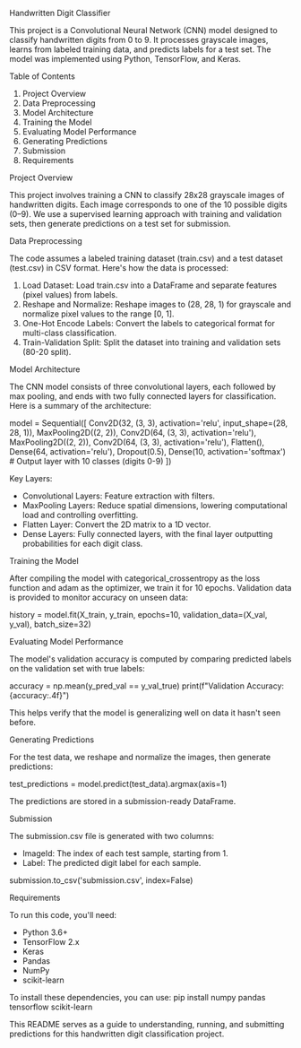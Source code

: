 Handwritten Digit Classifier

This project is a Convolutional Neural Network (CNN) model designed to classify handwritten digits from 0 to 9. It processes grayscale images, learns from labeled training data, and predicts labels for a test set. The model was implemented using Python, TensorFlow, and Keras.

Table of Contents
1. Project Overview
2. Data Preprocessing
3. Model Architecture
4. Training the Model
5. Evaluating Model Performance
6. Generating Predictions
7. Submission
8. Requirements

Project Overview

This project involves training a CNN to classify 28x28 grayscale images of handwritten digits. Each image corresponds to one of the 10 possible digits (0–9). We use a supervised learning approach with training and validation sets, then generate predictions on a test set for submission.

Data Preprocessing

The code assumes a labeled training dataset (train.csv) and a test dataset (test.csv) in CSV format. Here's how the data is processed:

1. Load Dataset: Load train.csv into a DataFrame and separate features (pixel values) from labels.
2. Reshape and Normalize: Reshape images to (28, 28, 1) for grayscale and normalize pixel values to the range [0, 1].
3. One-Hot Encode Labels: Convert the labels to categorical format for multi-class classification.
4. Train-Validation Split: Split the dataset into training and validation sets (80-20 split).

Model Architecture

The CNN model consists of three convolutional layers, each followed by max pooling, and ends with two fully connected layers for classification. Here is a summary of the architecture:

model = Sequential([
    Conv2D(32, (3, 3), activation='relu', input_shape=(28, 28, 1)),
    MaxPooling2D((2, 2)),
    Conv2D(64, (3, 3), activation='relu'),
    MaxPooling2D((2, 2)),
    Conv2D(64, (3, 3), activation='relu'),
    Flatten(),
    Dense(64, activation='relu'),
    Dropout(0.5),
    Dense(10, activation='softmax')  # Output layer with 10 classes (digits 0-9)
])

Key Layers:
- Convolutional Layers: Feature extraction with filters.
- MaxPooling Layers: Reduce spatial dimensions, lowering computational load and controlling overfitting.
- Flatten Layer: Convert the 2D matrix to a 1D vector.
- Dense Layers: Fully connected layers, with the final layer outputting probabilities for each digit class.

Training the Model

After compiling the model with categorical_crossentropy as the loss function and adam as the optimizer, we train it for 10 epochs. Validation data is provided to monitor accuracy on unseen data:

history = model.fit(X_train, y_train, epochs=10, validation_data=(X_val, y_val), batch_size=32)

Evaluating Model Performance

The model's validation accuracy is computed by comparing predicted labels on the validation set with true labels:

accuracy = np.mean(y_pred_val == y_val_true)
print(f"Validation Accuracy: {accuracy:.4f}")

This helps verify that the model is generalizing well on data it hasn't seen before.

Generating Predictions

For the test data, we reshape and normalize the images, then generate predictions:

test_predictions = model.predict(test_data).argmax(axis=1)

The predictions are stored in a submission-ready DataFrame.

Submission

The submission.csv file is generated with two columns:
- ImageId: The index of each test sample, starting from 1.
- Label: The predicted digit label for each sample.

submission.to_csv('submission.csv', index=False)

Requirements

To run this code, you'll need:
- Python 3.6+
- TensorFlow 2.x
- Keras
- Pandas
- NumPy
- scikit-learn

To install these dependencies, you can use:
pip install numpy pandas tensorflow scikit-learn

This README serves as a guide to understanding, running, and submitting predictions for this handwritten digit classification project.
